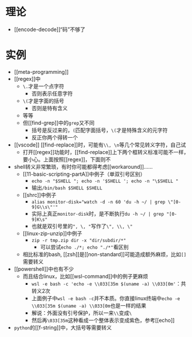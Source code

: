 # 理论
- [[encode-decode]]“码”不够了
# 实例
- [[meta-programming]]
- [[regex]]中
  - `\.`才是一个点字符
    - 否则表示任意字符
  - `\(`才是字面的括号
    - 否则是特有含义
  - 等等
  - 但[[find-grep]]中的`grep`又不同
    - 括号是反过来的，`(`匹配字面括号，`\(`才是特殊含义的元字符
    - 反正你两个得转一个
- [[vscode]] [[find-replace]]时，可能有`\\, \n`等几个常见转义字符，自己试
  - 打开[[regex]]功能时，[[find-replace]]上下两个框转义标准可能不一样，要小心。上面按照[[regex]]，下面则不
- shell转义非常繁琐，有时你可能都得考虑[[workaround]]……
  - [[11-basic-scripting-partA]]中例子（单双引号区别）
    - `echo -n "$SHELL "; echo -n '$SHELL '; echo -n "\$SHELL "`
    - 输出`/bin/bash $SHELL $SHELL`
  - [[shrc]]中例子
    - `alias monitor-disk="watch -d -n 60 'du -h ~/ | grep \"[0-9]G\\s\"'"`
    - 实际上真正`monitor-disk`时，是不断执行`du -h ~/ | grep "[0-9]K\s"`
    - 也就是双引号里的`", \, "`写作了`\", \\, \"`
  - [[linux-zip-unzip]]中例子
    - `zip -r tmp.zip dir -x "dir/subdir/*"`
      - 可以尝试`echo ./*; echo "./*"`看区别
  - 相比标准的bash, [[zsh]]是[[non-standard]]可能造成额外麻烦，比如`[]`需要转义
- [[powershell]]中也有不少
  - 而且结合linux，比如[[wsl-command]]中的例子更麻烦
    - `wsl -e bash -c 'echo -e \\033[35m $(uname -a) \\033[0m'`：共转义2次
    - 上面例子中`wsl -e bash -c`并不本质。你直接linux终端中`echo -e \\033[35m $(uname -a) \\033[0m`也是一样的结果
    - 解说：外面没有引号保护，所以一来`\\`变成`\`
    - 然后再`\033[35m`这种看成一个整体表示变成紫色，参考[[echo]]
- `python`的[[f-string]]中，大括号等需要转义